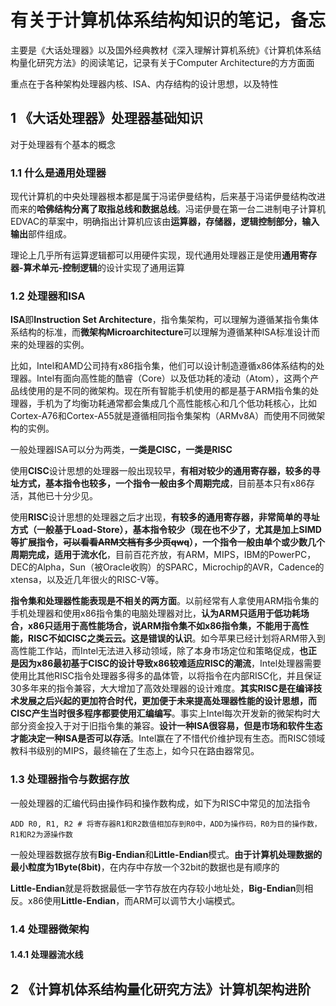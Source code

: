 # 有关于计算机体系结构知识的笔记，备忘

主要是《大话处理器》以及国外经典教材《深入理解计算机系统》《计算机体系结构量化研究方法》的阅读笔记，记录有关于Computer Architecture的方方面面

重点在于各种架构处理器内核、ISA、内存结构的设计思想，以及特性

## 1 《大话处理器》处理器基础知识

对于处理器有个基本的概念

### 1.1 什么是通用处理器

现代计算机的中央处理器根本都是属于冯诺伊曼结构，后来基于冯诺伊曼结构改进而来的**哈佛结构分离了取指总线和数据总线**。冯诺伊曼在第一台二进制电子计算机EDVAC的草案中，明确指出计算机应该由**运算器，存储器，逻辑控制部分，输入输出**部件组成。

理论上几乎所有运算逻辑都可以用硬件实现，现代通用处理器正是使用**通用寄存器-算术单元-控制逻辑**的设计实现了通用运算

### 1.2 处理器和ISA

**ISA**即**Instruction Set Architecture**，指令集架构，可以理解为遵循某指令集体系结构的标准，而**微架构Microarchitecture**可以理解为遵循某种ISA标准设计而来的处理器的实例。

比如，Intel和AMD公司持有x86指令集，他们可以设计制造遵循x86体系结构的处理器。Intel有面向高性能的酷睿（Core）以及低功耗的凌动（Atom），这两个产品线使用的是不同的微架构。现在所有智能手机使用的都是基于ARM指令集的处理器，手机为了均衡功耗通常都会集成几个高性能核心和几个低功耗核心，比如Cortex-A76和Cortex-A55就是遵循相同指令集架构（ARMv8A）而使用不同微架构的实例。

一般处理器ISA可以分为两类，**一类是CISC，一类是RISC**

使用**CISC**设计思想的处理器一般出现较早，**有相对较少的通用寄存器，较多的寻址方式，基本指令也较多，一个指令一般由多个周期完成**，目前基本只有x86存活，其他已十分少见。

使用**RISC**设计思想的处理器之后才出现，**有较多的通用寄存器，非常简单的寻址方式（一般基于Load-Store），基本指令较少（现在也不少了，尤其是加上SIMD等扩展指令，~~可以看看ARM文档有多少页qwq~~），一个指令一般由单个或少数几个周期完成，适用于流水化**，目前百花齐放，有ARM，MIPS，IBM的PowerPC，DEC的Alpha，Sun（被Oracle收购）的SPARC，Microchip的AVR，Cadence的xtensa，以及近几年很火的RISC-V等。

**指令集和处理器性能表现是不相关的两方面**。以前经常有人拿使用ARM指令集的手机处理器和使用x86指令集的电脑处理器对比，**认为ARM只适用于低功耗场合，x86只适用于高性能场合，说ARM指令集不如x86指令集，不能用于高性能，RISC不如CISC之类云云。这是错误的认识**。如今苹果已经计划将ARM带入到高性能工作站，而Intel无法进入移动领域，除了本身市场定位和策略促成，**也正是因为x86最初基于CISC的设计导致x86较难适应RISC的潮流**，Intel处理器需要使用比其他RISC指令处理器多得多的晶体管，以将指令在内部RISC化，并且保证30多年来的指令兼容，大大增加了高效处理器的设计难度。**其实RISC是在编译技术发展之后兴起的更加符合时代，更加便于未来提高处理器性能的设计思想，而CISC产生当时很多程序都要使用汇编编写**。事实上Intel每次开发新的微架构时大部分资金投入于对于旧指令集的兼容。**设计一种ISA很容易，但是市场和软件生态才能决定一种ISA是否可以存活**。Intel赢在了不惜代价维护现有生态。而RISC领域教科书级别的MIPS，最终输在了生态上，如今只在路由器常见。

### 1.3 处理器指令与数据存放

一般处理器的汇编代码由操作码和操作数构成，如下为RISC中常见的加法指令

```
ADD R0, R1, R2 # 将寄存器R1和R2数值相加存到R0中，ADD为操作码，R0为目的操作数，R1和R2为源操作数
```

一般处理器数据存放有**Big-Endian**和**Little-Endian**模式。**由于计算机处理数据的最小粒度为1Byte(8bit)**，在内存中存放一个32bit的数据也是有顺序的

**Little-Endian**就是将数据最低一字节存放在内存较小地址处，**Big-Endian**则相反。x86使用**Little-Endian**，而ARM可以调节大小端模式。

### 1.4 处理器微架构

#### 1.4.1 处理器流水线



## 2 《计算机体系结构量化研究方法》计算机架构进阶